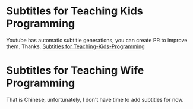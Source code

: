 # Subtitles for Teaching Kids Programming
Youtube has automatic subtitle generations, you can create PR to improve them. Thanks. [Subtitles for Teaching-Kids-Programming](https://github.com/DoctorLai/Teaching-Kids-Programming/tree/main/subtitles/teaching-kids-programming)

# Subtitles for Teaching Wife Programming
That is Chinese, unfortunately, I don't have time to add subtitles for now.

